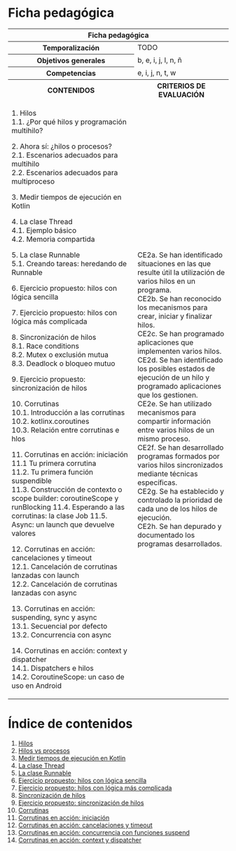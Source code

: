 # Ficha pedagógica

<table>
  <thead>
    <tr><th colspan="2">Ficha pedagógica</th></tr>
  </thead>
  <tbody>
    <tr>
      <th>Temporalización</th><td>TODO</td>
    </tr>
    <tr>
      <th>Objetivos generales</th><td>b, e, i, j, l, n, ñ</td>
    </tr>
    <tr>
      <th>Competencias</th><td>e, i, j, n, t, w</td>
    </tr>
    <tr>
      <th>CONTENIDOS</th>
      <th>CRITERIOS DE EVALUACIÓN</th>
    </tr>
    <tr>
      <td>
        <p>
          1. Hilos<br>
          1.1. ¿Por qué hilos y programación multihilo?<br>
        </p>
        <p>
          2. Ahora sí: ¿hilos o procesos?<br>
          2.1. Escenarios adecuados para multihilo<br>
          2.2. Escenarios adecuados para multiproceso<br>
        </p>
        <p>
          3. Medir tiempos de ejecución en Kotlin<br>
        </p>
        <p>
          4. La clase Thread<br>
          4.1. Ejemplo básico<br>
          4.2. Memoria compartida<br>
        </p>
        <p>
          5. La clase Runnable<br>
          5.1. Creando tareas: heredando de Runnable<br>
        </p>
        <p>
          6. Ejercicio propuesto: hilos con lógica sencilla<br>
        </p>
        <p>
          7. Ejercicio propuesto: hilos con lógica más complicada<br>
        </p>
        <p>
          8. Sincronización de hilos<br>
          8.1. Race conditions<br>
          8.2. Mutex o exclusión mutua<br>
          8.3. Deadlock o bloqueo mutuo
        </p>
        <p>
          9. Ejercicio propuesto: sincronización de hilos
        </p>
        <p>
          10. Corrutinas<br>
          10.1. Introducción a las corrutinas<br>
          10.2. kotlinx.coroutines<br>
          10.3. Relación entre corrutinas e hlos
        </p>
        <p>
          11. Corrutinas en acción: iniciación<br>
          11.1 Tu primera corrutina<br>
          11.2. Tu primera función suspendible<br>
          11.3. Construcción de contexto o scope builder: coroutineScope y runBlocking
          11.4. Esperando a las corrutinas: la clase Job
          11.5. Async: un launch que devuelve valores
        </p>
        <p>
          12. Corrutinas en acción: cancelaciones y timeout<br>
          12.1. Cancelación de corrutinas lanzadas con launch<br>
          12.2. Cancelación de corrutinas lanzadas con async
        </p>
        <p>
          13. Corrutinas en acción: suspending, sync y async<br>
          13.1. Secuencial por defecto<br>
          13.2. Concurrencia con async
        </p>
        <p>
          14. Corrutinas en acción: context y dispatcher<br>
          14.1. Dispatchers e hilos<br>
          14.2. CoroutineScope: un caso de uso en Android
        </p>
      </td>
      <td>
        CE2a. Se han identificado situaciones en las que resulte útil la utilización de varios hilos en un programa.<br>
        CE2b. Se han reconocido los mecanismos para crear, iniciar y finalizar hilos.<br>
        CE2c. Se han programado aplicaciones que implementen varios hilos.<br>
        CE2d. Se han identificado los posibles estados de ejecución de un hilo y programado aplicaciones que los gestionen.<br>
        CE2e. Se han utilizado mecanismos para compartir información entre varios hilos de un mismo proceso.<br>
        CE2f. Se han desarrollado programas formados por varios hilos sincronizados mediante técnicas específicas.<br>
        CE2g. Se ha establecido y controlado la prioridad de cada uno de los hilos de ejecución.<br>
        CE2h. Se han depurado y documentado los programas desarrollados.<br>
      </td>
    </tr>
  </tbody>
</table>

# Índice de contenidos

1. [Hilos](01_hilos.md)
2. [Hilos vs procesos](02_hilos_vs_procesos.md)
3. [Medir tiempos de ejecución en Kotlin](03_medir_tiempos.md)
4. [La clase Thread](04_clase_thread.md)
5. [La clase Runnable](05_clase_runnable.md)
6. [Ejercicio propuesto: hilos con lógica sencilla](06_ejercicio.md)
7. [Ejercicio propuesto: hilos con lógica más complicada](07_ejercicio.md)
8. [Sincronización de hilos](08_sync_mutex_lock.md)
9. [Ejercicio propuesto: sincronización de hilos](09_ejercicio.md)
10. [Corrutinas](10_coroutines_intro.md)
11. [Corrutinas en acción: iniciación](11_coroutines_in_action.md)
12. [Corrutinas en acción: cancelaciones y timeout](12_coroutines_cancelation_timeout.md)
13. [Corrutinas en acción: concurrencia con funciones suspend](13_coroutines_concurrencia.md)
14. [Corrutinas en acción: context y dispatcher](14_coroutines_context_dispatcher.md)
